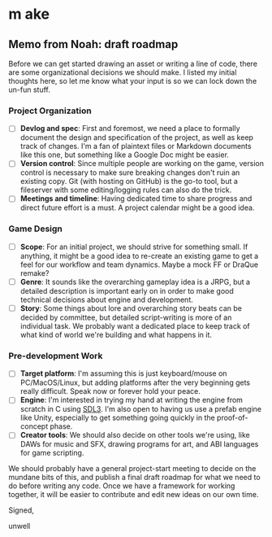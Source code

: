 # m ake

## Memo from Noah: draft roadmap

Before we can get started drawing an asset or writing a line of code, there are
some organizational decisions we should make. I listed my initial thoughts here,
so let me know what your input is so we can lock down the un-fun stuff.

### Project Organization
- [ ] **Devlog and spec**: First and foremost, we need a place to formally
    document the design and specification of the project, as well as keep track
    of changes. I'm a fan of plaintext files or Markdown documents like this
    one, but something like a Google Doc might be easier.
- [ ] **Version control**: Since multiple people are working on the game,
    version control is necessary to make sure breaking changes don't ruin an
    existing copy. Git (with hosting on GitHub) is the go-to tool, but a
    fileserver with some editing/logging rules can also do the trick.
- [ ] **Meetings and timeline**: Having dedicated time to share progress and
    direct future effort is a must. A project calendar might be a good idea.

### Game Design
- [ ] **Scope**: For an initial project, we should strive for something small.
    If anything, it might be a good idea to re-create an existing game to get a
    feel for our workflow and team dynamics. Maybe a mock FF or DraQue remake?
- [ ] **Genre**: It sounds like the overarching gameplay idea is a JRPG, but a
    detailed description is important early on in order to make good technical
    decisions about engine and development.
- [ ] **Story**: Some things about lore and overarching story beats can be
    decided by committee, but detailed script-writing is more of an individual
    task. We probably want a dedicated place to keep track of what kind of world
    we're building and what happens in it.

### Pre-development Work
- [ ] **Target platform**: I'm assuming this is just keyboard/mouse on
    PC/MacOS/Linux, but adding platforms after the very beginning gets really
    difficult. Speak now or forever hold your peace.
- [ ] **Engine**: I'm interested in trying my hand at writing the engine from
    scratch in C using [SDL3](https://www.libsdl.org/). I'm also open to having
    us use a prefab engine like Unity, especially to get something going quickly
    in the proof-of-concept phase.
- [ ] **Creator tools**: We should also decide on other tools we're using, like
    DAWs for music and SFX, drawing programs for art, and ABI languages for
    game scripting.

We should probably have a general project-start meeting to decide on the mundane
bits of this, and publish a final draft roadmap for what we need to do before
writing any code. Once we have a framework for working together, it will be
easier to contribute and edit new ideas on our own time. 

Signed,

unwell

